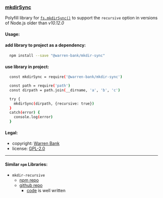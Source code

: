### [mkdirSync](https://github.com/warren-bank/node-mkdirSync)

Polyfill library for [`fs.mkdirSync()`](https://nodejs.org/api/fs.html#fsmkdirsyncpath-options) to support the `recursive` option in versions of Node.js older than _v10.12.0_

#### Usage:

#### add library to project as a dependency:

```bash
  npm install --save "@warren-bank/mkdir-sync"
```

#### use library in project:

```bash
  const mkdirSync = require('@warren-bank/mkdir-sync')

  const path = require('path')
  const dirpath = path.join(__dirname, 'a', 'b', 'c')

  try {
    mkdirSync(dirpath, {recursive: true})
  }
  catch(error) {
    console.log(error)
  }
```

#### Legal:

* copyright: [Warren Bank](https://github.com/warren-bank)
* license: [GPL-2.0](https://www.gnu.org/licenses/old-licenses/gpl-2.0.txt)

- - - -

#### Similar `npm` Libraries:

* `mkdir-recursive`
  - [npm repo](https://www.npmjs.com/package/mkdir-recursive)
  - [github repo](https://github.com/hex7c0/mkdir-recursive)
    * [code](https://github.com/hex7c0/mkdir-recursive/blob/0.4.0/index.js) is well written
